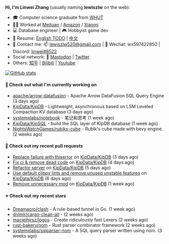 **Hi, I'm Linwei Zhang** (usually naming **lewiszlw** on the web):
- 🎓 Computer science graduate from [WHUT](https://en.wikipedia.org/wiki/Wuhan_University_of_Technology)
- 👨‍💻 Worked at [Meituan](https://about.meituan.com/home) / [Amazon](https://www.amazon.com/) / [Xiaomi](https://www.mi.com/)
- 💻 Database engineer | 🎮 Hobbyist game dev
- 📄 Resume: [English TODO](https://github.com/lewiszlw/lewiszlw/blob/main/Resume_EN.md) | [中文](https://github.com/lewiszlw/lewiszlw/blob/main/Resume_CN.md)
- 📱 Contact me: 📫 [lewiszlw520@gmail.com](mailto:lewiszlw520@gmail.com) | 💬 Wechat: wx597422850 | Discord: [linwei#8522](http://discordapp.com/users/891664307035713576)
- Social network: 🦣 [Mastodon](https://mastodon.world/@lewiszlw) | [Twitter](https://twitter.com/lewiszlw)
- Others: [知乎](https://www.zhihu.com/people/tian-qian-zhu-wu-ya) | [Bilibili](https://space.bilibili.com/43876861) | [Youtube](https://www.youtube.com/channel/UCnvri1tqAjxsp9nGQ63zUNw)

[![GitHub stats](https://github-readme-stats.vercel.app/api?username=lewiszlw&count_private=true&show_icons=true&theme=solarized-dark&include_all_commits=true)](https://github.com/anuraghazra/github-readme-stats)

#### 👷 Check out what I'm currently working on

- [apache/arrow-datafusion](https://github.com/apache/arrow-datafusion) - Apache Arrow DataFusion SQL Query Engine (3 days ago)
- [KipData/KipDB](https://github.com/KipData/KipDB) -  Lightweight, asynchronous based on LSM Leveled Compaction KV database (3 days ago)
- [systemxlabs/notebook](https://github.com/systemxlabs/notebook) - 笔记和思考 (1 week ago)
- [KipData/KipSQL](https://github.com/KipData/KipSQL) - build the SQL layer of KipDB database (1 week ago)
- [NightsWatchGames/rubiks-cube](https://github.com/NightsWatchGames/rubiks-cube) - Rubik&#39;s cube made with bevy engine. (2 weeks ago)

#### 🔨 Check out my recent pull requests

- [Replace failure with thiserror](https://github.com/KipData/KipDB/pull/52) on [KipData/KipDB](https://github.com/KipData/KipDB) (3 days ago)
- [Fix ci &amp; remove dead code](https://github.com/KipData/KipDB/pull/51) on [KipData/KipDB](https://github.com/KipData/KipDB) (4 days ago)
- [Refactor server](https://github.com/KipData/KipDB/pull/50) on [KipData/KipDB](https://github.com/KipData/KipDB) (5 days ago)
- [Use default clippy lints and remove unused unstable features](https://github.com/KipData/KipDB/pull/49) on [KipData/KipDB](https://github.com/KipData/KipDB) (6 days ago)
- [Remove unnecessary mod](https://github.com/KipData/KipDB/pull/48) on [KipData/KipDB](https://github.com/KipData/KipDB) (1 week ago)

#### ⭐ Check out my recent stars

- [Dreamacro/clash](https://github.com/Dreamacro/clash) - A rule-based tunnel in Go. (1 week ago)
- [dnlmlr/cargo-clean-all](https://github.com/dnlmlr/cargo-clean-all) -  (2 weeks ago)
- [maciejhirsz/logos](https://github.com/maciejhirsz/logos) - Create ridiculously fast Lexers (2 weeks ago)
- [rust-bakery/nom](https://github.com/rust-bakery/nom) - Rust parser combinator framework (2 weeks ago)
- [systemxlabs/sqlparser-nom](https://github.com/systemxlabs/sqlparser-nom) - A SQL query parser written using nom. (3 weeks ago)
